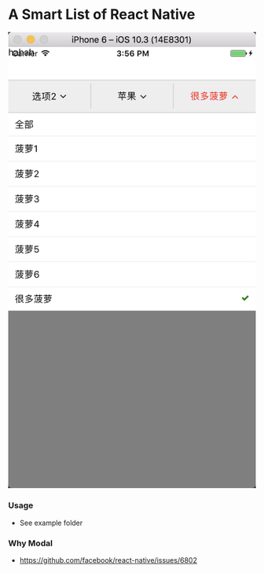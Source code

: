 # A Smart List of React Native

[![Snap](https://raw.githubusercontent.com/doxiaodong/react-native-smart-list/master/snap.png)]()

### Usage

* See example folder

### Why Modal

* https://github.com/facebook/react-native/issues/6802
